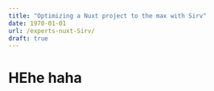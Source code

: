 ```yaml
---
title: "Optimizing a Nuxt project to the max with Sirv"
date: 1970-01-01
url: /experts-nuxt-Sirv/
draft: true
---
```

# HEhe haha
